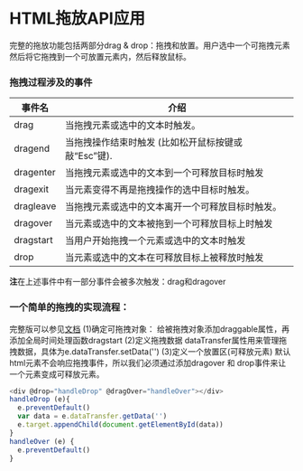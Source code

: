 # HTML拖放API应用
完整的拖放功能包括两部分drag & drop：拖拽和放置。用户选中一个可拖拽元素然后将它拖拽到一个可放置元素内，然后释放鼠标。
### 拖拽过程涉及的事件
事件名     | 介绍
-------- | -----
drag  | 当拖拽元素或选中的文本时触发。
dragend  | 当拖拽操作结束时触发 (比如松开鼠标按键或敲“Esc”键).
dragenter  | 当拖拽元素或选中的文本到一个可释放目标时触发
dragexit  | 当元素变得不再是拖拽操作的选中目标时触发。
dragleave  | 当拖拽元素或选中的文本离开一个可释放目标时触发。
dragover  | 当元素或选中的文本被拖到一个可释放目标上时触发
dragstart  | 当用户开始拖拽一个元素或选中的文本时触发
drop  | 当元素或选中的文本在可释放目标上被释放时触发

**注**在上述事件中有一部分事件会被多次触发：drag和dragover
### 一个简单的拖拽的实现流程：
完整版可以参见[文档](https://developer.mozilla.org/zh-CN/docs/Web/API/HTML_Drag_and_Drop_API)
(1)确定可拖拽对象：
给被拖拽对象添加draggable属性，再添加全局时间处理函数dragstart
(2)定义拖拽数据
dataTransfer属性用来管理拖拽数据，具体为e.dataTransfer.setData('')
(3)定义一个放置区(可释放元素)
默认html元素不会响应拖拽事件，所以我们必须通过添加dragover 和 drop事件来让一个元素变成可释放元素。
```js
<div @drop="handleDrop" @dragOver="handleOver"></div>
handleDrop (e){
  e.preventDefault()
  var data = e.dataTransfer.getData('')
  e.target.appendChild(document.getElementById(data))
}
handleOver (e) {
  e.preventDefault()
}
```